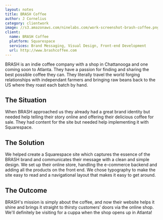 ```yaml
---
layout: notes
title: BRASH Coffee
author: J Cornelius
category: clientwork
image: //s3.amazonaws.com/ninelabs.com/work-screenshot-brash-coffee.png
client:
  name: BRASH Coffee
  platform: Squarespace
  services: Brand Messaging, Visual Design, Front-end Development
  url: http://www.brashcoffee.com
---
```

BRASH is an indie coffee company with a shop in Chattanooga and one coming soon to Atlanta. They have a passion for finding and sharing the best possible coffee they can. They literally travel the world forging relationships with independant farmers and bringing raw beans back to the US where they roast each batch by hand.

## The Situation
When BRASH approached us they already had a great brand identity but needed help telling their story online and offering their delicious coffee for sale. They had content for the site but needed help implementing it with Squarespace.

## The Solution
We helped create a Squarespace site which captures the essence of the BRASH brand and communicates their message with a clean and simple design. We set up their online store, handling the e-commerce backend and adding all the products on the front end. We chose typography to make the site easy to read and a navigational layout that makes it easy to get around.

## The Outcome
BRASH's mission is simply about the coffee, and now their website helps it shine and brings it straight to thirsty customers' doors via the online shop. We'll definitely be visiting for a cuppa when the shop opens up in Atlanta!   